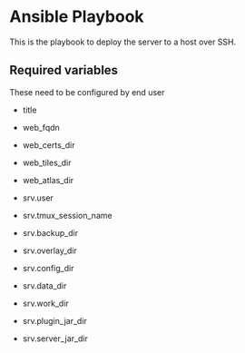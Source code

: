 # Ansible Playbook

This is the playbook to deploy the server to a host over SSH.

## Required variables

These need to be configured by end user

* title

* web_fqdn
* web_certs_dir
* web_tiles_dir
* web_atlas_dir

* srv.user
* srv.tmux_session_name
* srv.backup_dir
* srv.overlay_dir
* srv.config_dir
* srv.data_dir
* srv.work_dir
* srv.plugin_jar_dir
* srv.server_jar_dir
